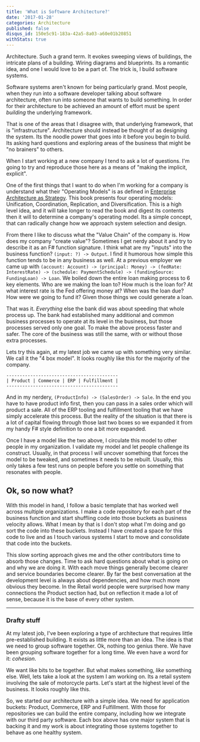 ```yaml
---
title: 'What is Software Architecture?'
date: '2017-01-28'
categories: Architecture
published: false
disqus_id: 150e5c91-183a-42a5-8a03-a60e01b20851
withStats: true
---
```


Architecture. Such a grand term. It evokes sweeping views of buildings, the intricate plans of a building. Wiring diagrams and blueprints. Its a romantic idea, and one I would love to be a part of. The trick is, I build software systems.

Software systems aren't known for being particularly grand. Most people, when they run into a software developer talking about software architecture, often run into someone that wants to build something. In order for their architecture to be achieved an amount of effort must be spent _building_ the underlying framework.

That is one of the areas that I disagree with, that underlying framework, that is "infrastructure". Architecture should instead be thought of as designing the system. Its the noodle power that goes into it before you begin to build. Its asking hard questions and exploring areas of the business that might be "no brainers" to others.

When I start working at a new company I tend to ask a lot of questions. I'm going to try and reproduce those here as a means of "making the implicit, explicit".

One of the first things that I want to do when I'm working for a company is understand what their "Operating Models" is as defined in [Enterprise Architecture as Strategy](https://www.amazon.com/Enterprise-Architecture-Strategy-Foundation-Execution/dp/1591398398). This book presents four operating models: Unification, Coordination, Replication, and Diversification. This is a high level idea, and it will take longer to read the book and digest its contents then it will to determine a company's operating model. Its a simple concept, that can radically change how we approach system selection and design.

From there I like to discuss what the "Value Chain" of the company is. How does my company "create value"? Sometimes I get nerdy about it and try to describe it as an F# function signature. I think what are my "inputs" into the business function? `(input: ?) -> Output`. I find it humorous how simple this function tends to be in any business as well. At a previous employer we came up with `(account: Account) -> (principal: Money) -> (fedRate: InterestRate) -> (schedule: PaymentSchedule) -> (fundingSource: FundingLoan) -> Loan`. We boiled down the entire loan making process to 6 key elements. Who are we making the loan to? How much is the loan for? At what interest rate is the Fed offering money at? When was the loan due? How were we going to fund it? Given those things we could generate a loan.

That was it. _Everything_ else the bank did was about speeding that whole process up. The bank had established many additional and common business processes to operate at its level in the business, but those processes served only one goal. To make the above process faster and safer. The core of the business was still the same, with or without those extra processes.

Lets try this again, at my latest job we came up with something very similar. We call it the "4 box model". It looks roughly like this for the majority of the company.

```
------------------------------------------
| Product | Commerce | ERP | Fulfillment |
------------------------------------------
```

And in my nerdery, `(ProductInfo) -> (SalesOrder) -> Sale`. In the end you have to have product info first, then you can pass in a sales order which will product a sale. All of the ERP tooling and fulfillment tooling that we have simply accelerate this process. But the reality of the situation is that there is a lot of capital flowing through those last two boxes so we expanded it from my handy F# style definition to one a bit more expanded.

Once I have a model like the two above, I circulate this model to other people in my organization. I validate my model and let people challenge its construct. Usually, in that process I will uncover something that forces the model to be tweaked, and sometimes it needs to be rebuilt. Usually, this only takes a few test runs on people before you settle on something that resonates with people.

## Ok, so now what?

With this model in hand, I follow a basic template that has worked well across multiple organizations. I make a code repository for each part of the business function and start shuffling code into those buckets as business velocity allows. What I mean by that is I don't stop what I'm doing and go sort the code into these buckets. Instead I have created a space for this code to live and as I touch various systems I start to move and consolidate that code into the buckets.

This slow sorting approach gives me and the other contributors time to absorb those changes. Time to ask hard questions about what is going on and why we are doing it. With each move things generally become clearer and service boundaries become clearer. By far the best conversation at the development level is always about dependencies, and how much more obvious they become. In the Retail world people were surprised how many connections the Product section had, but on reflection it made a lot of sense, because it is the base of every other system.

---

### Drafty stuff

At my latest job, I've been exploring a type of architecture that requires little pre-established building. It exists as little more than an idea. The idea is that we need to group software together. Ok, nothing too genius there. We have been grouping software together for a long time. We even have a word for it: _cohesion_.

We want like bits to be together. But what makes something, _like_ something else. Well, lets take a look at the system I am working on. Its a retail system involving the sale of motorcycle parts. Let's start at the highest level of the business. It looks roughly like this.

So, we started our architecture with a simple idea. We need for application buckets: Product, Commerce, ERP and Fulfillment. With those for repositories we can build the entire company, including how we integrate with our third party software. Each box above has one major system that is backing it and my work is about integrating those systems together to behave as one healthy system.
